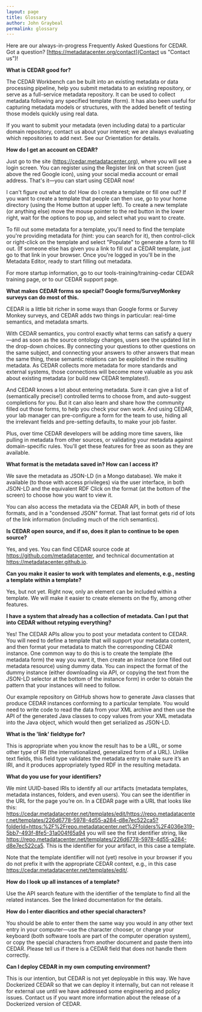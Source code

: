 ```yaml
---
layout: page
title: Glossary
author: John Graybeal
permalink: glossary
---
```


Here are our always-in-progress Frequently Asked Questions for CEDAR. Got a question? [https://metadatacenter.org/contact](Contact us "Contact us")!

**What is CEDAR good for?**

The CEDAR Workbench can be built into an existing metadata or data processing pipeline, help you submit metadata to an existing repository, or serve as a full-service metadata repository. It can be used to collect metadata following any specified template (form). It has also been useful for capturing metadata models or structures, with the added benefit of testing those models quickly using real data.

If you want to submit your metadata (even including data) to a particular domain repository, contact us about your interest; we are always evaluating which repositories to add next. See our Orientation for details.

**How do I get an account on CEDAR?**

Just go to the site (https://cedar.metadatacenter.org), where you will see a login screen. You can register using the Register link on that screen (just above the red Google icon), using your social media account or email address. That's it—you can start using CEDAR now!

I can't figure out what to do! How do I create a template or fill one out?
If you want to create a template that people can then use, go to your home directory (using the Home button at upper left). To create a new template (or anything else) move the mouse pointer to the red button in the lower right, wait for the options to pop up, and select what you want to create.

To fill out some metadata for a template, you'll need to find the template you're providing metadata for (hint: you can search for it), then control-click or right-click on the template and select "Populate" to generate a form to fill out. (If someone else has given you a link to fill out a CEDAR template, just go to that link in your browser. Once you're logged in you'll be in the Metadata Editor, ready to start filling out metadata.

For more startup information, go to our tools-training/training-cedar CEDAR training page, or to our CEDAR support page.

**What makes CEDAR forms so special? Google forms/SurveyMonkey surveys can do most of this.**

CEDAR is a little bit richer in some ways than Google forms or Survey Monkey surveys, and CEDAR adds two things in particular: real-time semantics, and metadata smarts.

With CEDAR semantics, you control exactly what terms can satisfy a query—and as soon as the source ontology changes, users see the updated list in the drop-down choices. By connecting your questions to other questions on the same subject, and connecting your answers to other answers that mean the same thing, these semantic relations can be exploited in the resulting metadata. As CEDAR collects more metadata for more standards and external systems, those connections will become more valuable as you ask about existing metadata (or build new CEDAR templates!).

And CEDAR knows a lot about entering metadata. Sure it can give a list of (semantically precise!) controlled terms to choose from, and auto-suggest completions for you. But it can also learn and share how the community filled out those forms, to help you check your own work. And using CEDAR, your lab manager can pre-configure a form for the team to use, hiding all the irrelevant fields and pre-setting defaults, to make your job faster.

Plus, over time CEDAR developers will be adding more time savers, like pulling in metadata from other sources, or validating your metadata against domain-specific rules. You'll get these features for free as soon as they are available.

**What format is the metadata saved in? How can I access it?**

We save the metadata as JSON-LD (in a Mongo database). We make it available (to those with access privileges) via the user interface, in both JSON-LD and the equivalent RDF Click on the format (at the bottom of the screen) to choose how you want to view it.

You can also access the metadata via the CEDAR API, in both of these formats, and in a "condensed JSON" format. That last format gets rid of lots of the link information (including much of the rich semantics).

**Is CEDAR open source, and if so, does it plan to continue to be open source?**

Yes, and yes. You can find CEDAR source code at https://github.com/metadatacenter, and technical documentation at https://metadatacenter.github.io.

**Can you make it easier to work with templates and elements, e.g., nesting a template within a template?**

Yes, but not yet. Right now, only an element can be included within a template. We will make it easier to create elements on the fly, among other features.

**I have a system that already has a collection of metadata. Can I put that into CEDAR without retyping everything?**

Yes! The CEDAR APIs allow you to post your metadata content to CEDAR. You will need to define a template that will support your metadata content, and then format your metadata to match the corresponding CEDAR instance. One common way to do this is to create the template (the metadata form) the way you want it, then create an instance (one filled out metadata resource) using dummy data. You can inspect the format of the dummy instance (either downloading via API, or copying the text from the JSON-LD selector at the bottom of the instance form) in order to obtain the pattern that your instances will need to follow.

Our example repository on GitHub shows how to generate Java classes that produce CEDAR instances conforming to a particular template. You would need to write code to read the data from your XML archive and then use the API of the generated Java classes to copy values from your XML metadata into the Java object, which would then get serialized as JSON-LD.

**What is the 'link' fieldtype for?**

This is appropriate when you know the result has to be a URL, or some other type of IRI (the internationalized, generalized form of a URL). Unlike text fields, this field type validates the metadata entry to make sure it’s an IRI, and it produces appropriately typed RDF in the resulting metadata.

**What do you use for your identifiers?**

We mint UUID-based IRIs to identify all our artifacts (metadata templates, metadata instances, folders, and even users). You can see the identifier in the URL for the page you’re on. In a CEDAR page with a URL that looks like this:
https://cedar.metadatacenter.net/templates/edit/https://repo.metadatacenter.net/templates/226d6778-5978-4d55-a284-d8e7ec522ca5?folderId=https:%2F%2Frepo.metadatacenter.net%2Ffolders%2F4036e319-5bb7-493f-8fe5-31a004f65a94
you will see the first identifier string, like https://repo.metadatacenter.net/templates/226d6778-5978-4d55-a284-d8e7ec522ca5. This is the identifier for your artifact, in this case a template.

Note that the template identifier will not (yet) resolve in your browser if you do not prefix it with the appropriate CEDAR context, e.g., in this case https://cedar.metadatacenter.net/templates/edit/.

**How do I look up all instances of a template?**

Use the API search feature with the identifier of the template to find all the related instances. See the linked documentation for the details.

**How do I enter diacritics and other special characters?**

You should be able to enter them the same way you would in any other text entry in your computer—use the character chooser, or change your keyboard (both software tools are part of the computer operation system), or copy the special characters from another document and paste them into CEDAR. Please tell us if there is a CEDAR field that does not handle them correctly.

**Can I deploy CEDAR in my own computing environment?**

This is our intention, but CEDAR is not yet deployable in this way. We have Dockerized CEDAR so that we can deploy it internally, but can not release it for external use until we have addressed some engineering and policy issues. Contact us if you want more information about the release of a Dockerized version of CEDAR.